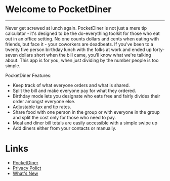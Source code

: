 # Welcome to PocketDiner
**  **

Never get screwed at lunch again. PocketDiner is not just a mere tip calculator - it's designed to be the do-everything toolkit for those who eat out in an office setting. No one counts dollars and cents when eating with friends, but face it - your coworkers are deadbeats. If you've been to a twenty five person birthday lunch with the folks at work and ended up forty-seven dollars short when the bill came, you'll know what we're talking about. This app is for you, when just dividing by the number people is too simple.

PocketDiner Features:
- Keep track of what everyone orders and what is shared.
- Split the bill and make everyone pay for what they ordered.
- Birthday mode lets you designate who eats free and fairly divides their order amongst everyone else. 
- Adjustable tax and tip rates.
- Share food with one person in the group or with everyone in the group and split the cost only for those who need to pay.
- Meal and diner bill totals are easily accessible with a simple swipe up
- Add diners either from your contacts or manually. 

# Links
- [PocketDiner](https://ecmscs.github.io/pocketDiner/)
- [Privacy Polict](https://ecmscs.github.io/pocketDiner/privacypolicy/)
- [What's New](https://ecmscs.github.io/pocketDiner/changelog/)
